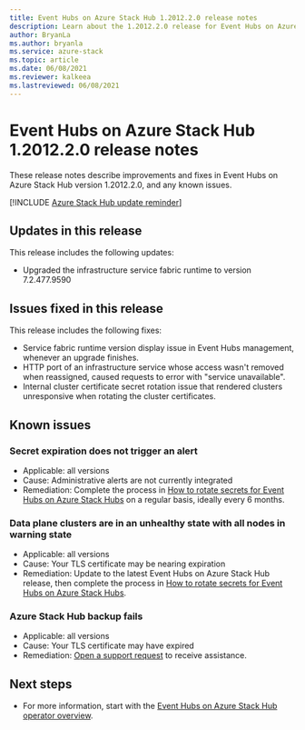```yaml
---
title: Event Hubs on Azure Stack Hub 1.2012.2.0 release notes 
description: Learn about the 1.2012.2.0 release for Event Hubs on Azure Stack Hub, including bug fixes, features, and how to install the update.
author: BryanLa
ms.author: bryanla
ms.service: azure-stack
ms.topic: article
ms.date: 06/08/2021
ms.reviewer: kalkeea
ms.lastreviewed: 06/08/2021
---
```


# Event Hubs on Azure Stack Hub 1.2012.2.0 release notes

These release notes describe improvements and fixes in Event Hubs on Azure Stack Hub version 1.2012.2.0, and any known issues. 

[!INCLUDE [Azure Stack Hub update reminder](../includes/event-hubs-hub-update-banner.md)]

## Updates in this release

This release includes the following updates:

- Upgraded the infrastructure service fabric runtime to version 7.2.477.9590

## Issues fixed in this release

This release includes the following fixes:

- Service fabric runtime version display issue in Event Hubs management, whenever an upgrade finishes.
- HTTP port of an infrastructure service whose access wasn't removed when reassigned, caused requests to error with "service unavailable".
- Internal cluster certificate secret rotation issue that rendered clusters unresponsive when rotating the cluster certificates.

## Known issues 

### Secret expiration does not trigger an alert

- Applicable: all versions
- Cause: Administrative alerts are not currently integrated
- Remediation: Complete the process in [How to rotate secrets for Event Hubs on Azure Stack Hubs](event-hubs-rp-rotate-secrets.md) on a regular basis, ideally every 6 months.

### Data plane clusters are in an unhealthy state with all nodes in warning state

- Applicable: all versions
- Cause: Your TLS certificate may be nearing expiration
- Remediation: Update to the latest Event Hubs on Azure Stack Hub release, then complete the process in [How to rotate secrets for Event Hubs on Azure Stack Hubs](event-hubs-rp-rotate-secrets.md).

### Azure Stack Hub backup fails

- Applicable: all versions
- Cause: Your TLS certificate may have expired
- Remediation: [Open a support request](azure-stack-help-and-support-overview.md) to receive assistance.

## Next steps

- For more information, start with the [Event Hubs on Azure Stack Hub operator overview](event-hubs-rp-overview.md).